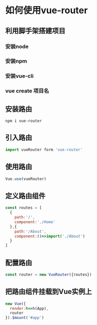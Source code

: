 # 如何使用vue-router
## 利用脚手架搭建项目
### 安装node
### 安装npm
### 安装vue-cli
### vue create 项目名
## 安装路由
`npm i vue-router`
## 引入路由
```js
import vueRouter form 'vue-router'
```
## 使用路由
```js
Vue.use(vueRouter)
```
## 定义路由组件
```js
const routes = [
  {
    path:'/',
    component:'./Home'
  },{
    path:'/About',
    component:()=>import('./About')
  }
]
```
## 配置路由
```js
const router = new VueRouter({routes})
```
## 把路由组件挂载到Vue实例上
```js
new Vue({
  render:h=>h(App),
  router
}).$mount('#app')
```
